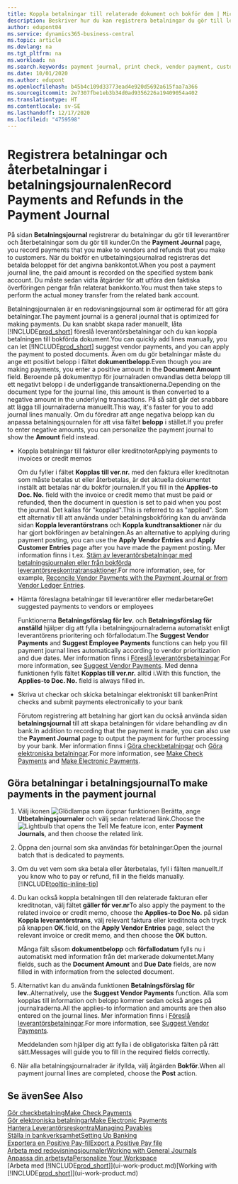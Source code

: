 ```yaml
---
title: Koppla betalningar till relaterade dokument och bokför dem | Microsoft Docs
description: Beskriver hur du kan registrera betalningar du gör till leverantörer och återbetalningar som du gör till kunder.
author: edupont04
ms.service: dynamics365-business-central
ms.topic: article
ms.devlang: na
ms.tgt_pltfrm: na
ms.workload: na
ms.search.keywords: payment journal, print check, vendor payment, customer refund, creditor, debt, balance due, AP
ms.date: 10/01/2020
ms.author: edupont
ms.openlocfilehash: b45b4c109d33773ead4e920d5692a615faa7a366
ms.sourcegitcommit: 2e7307fbe1eb3b34d0ad9356226a19409054a402
ms.translationtype: HT
ms.contentlocale: sv-SE
ms.lasthandoff: 12/17/2020
ms.locfileid: "4759598"
---
```

# <a name="record-payments-and-refunds-in-the-payment-journal"></a><span data-ttu-id="b3571-103">Registrera betalningar och återbetalningar i betalningsjournalen</span><span class="sxs-lookup"><span data-stu-id="b3571-103">Record Payments and Refunds in the Payment Journal</span></span>

<span data-ttu-id="b3571-104">På sidan **Betalningsjournal** registrerar du betalningar du gör till leverantörer och återbetalningar som du gör till kunder.</span><span class="sxs-lookup"><span data-stu-id="b3571-104">On the **Payment Journal** page, you record payments that you make to vendors and refunds that you make to customers.</span></span> <span data-ttu-id="b3571-105">När du bokför en utbetalningsjournalrad registreras det betalda beloppet för det angivna bankkontot.</span><span class="sxs-lookup"><span data-stu-id="b3571-105">When you post a payment journal line, the paid amount is recorded on the specified system bank account.</span></span> <span data-ttu-id="b3571-106">Du måste sedan vidta åtgärder för att utföra den faktiska överföringen pengar från relaterat bankkonto.</span><span class="sxs-lookup"><span data-stu-id="b3571-106">You must then take steps to perform the actual money transfer from the related bank account.</span></span>  

<span data-ttu-id="b3571-107">Betalningsjournalen är en redovisningsjournal som är optimerad för att göra betalningar.</span><span class="sxs-lookup"><span data-stu-id="b3571-107">The payment journal is a general journal that is optimized for making payments.</span></span> <span data-ttu-id="b3571-108">Du kan snabbt skapa rader manuellt, låta [!INCLUDE[prod_short](includes/prod_short.md)] föreslå leverantörsbetalningar och du kan koppla betalningen till bokförda dokument.</span><span class="sxs-lookup"><span data-stu-id="b3571-108">You can quickly add lines manually, you can let [!INCLUDE[prod_short](includes/prod_short.md)] suggest vendor payments, and you can apply the payment to posted documents.</span></span> <span data-ttu-id="b3571-109">Även om du gör betalningar måste du ange ett positivt belopp i fältet **dokumentbelopp**.</span><span class="sxs-lookup"><span data-stu-id="b3571-109">Even though you are making payments, you enter a positive amount in the **Document Amount** field.</span></span> <span data-ttu-id="b3571-110">Beroende på dokumenttyp för journalraden omvandlas detta belopp till ett negativt belopp i de underliggande transaktionerna.</span><span class="sxs-lookup"><span data-stu-id="b3571-110">Depending on the document type for the journal line, this amount is then converted to a negative amount in the underlying transactions.</span></span> <span data-ttu-id="b3571-111">På så sätt går det snabbare att lägga till journalraderna manuellt.</span><span class="sxs-lookup"><span data-stu-id="b3571-111">This way, it's faster for you to add journal lines manually.</span></span> <span data-ttu-id="b3571-112">Om du föredrar att ange negativa belopp kan du anpassa betalningsjournalen för att visa fältet **belopp** i stället.</span><span class="sxs-lookup"><span data-stu-id="b3571-112">If you prefer to enter negative amounts, you can personalize the payment journal to show the **Amount** field instead.</span></span>  

- <span data-ttu-id="b3571-113">Koppla betalningar till fakturor eller kreditnotor</span><span class="sxs-lookup"><span data-stu-id="b3571-113">Applying payments to invoices or credit memos</span></span>

    <span data-ttu-id="b3571-114">Om du fyller i fältet **Kopplas till ver.nr.** med den faktura eller kreditnotan som måste betalas ut eller återbetalas, är det aktuella dokumentet inställt att betalas när du bokför journalen.</span><span class="sxs-lookup"><span data-stu-id="b3571-114">If you fill in the **Applies-to Doc. No.** field with the invoice or credit memo that must be paid or refunded, then the document in question is set to paid when you post the journal.</span></span> <span data-ttu-id="b3571-115">Det kallas för "kopplad".</span><span class="sxs-lookup"><span data-stu-id="b3571-115">This is referred to as "applied".</span></span> <span data-ttu-id="b3571-116">Som ett alternativ till att använda under betalningsbokföring kan du använda sidan **Koppla leverantörstrans** och **Koppla kundtransaktioner** när du har gjort bokföringen av betalningen.</span><span class="sxs-lookup"><span data-stu-id="b3571-116">As an alternative to applying during payment posting, you can use the **Apply Vendor Entries** and **Apply Customer Entries** page after you have made the payment posting.</span></span> <span data-ttu-id="b3571-117">Mer information finns i t.ex. [Stäm av leverantörsbetalningar med betalningsjournalen eller från bokförda leverantörsreskontratransaktioner](payables-how-apply-purchase-transactions-manually.md).</span><span class="sxs-lookup"><span data-stu-id="b3571-117">For more information, see, for example, [Reconcile Vendor Payments with the Payment Journal or from Vendor Ledger Entries](payables-how-apply-purchase-transactions-manually.md).</span></span>  

- <span data-ttu-id="b3571-118">Hämta föreslagna betalningar till leverantörer eller medarbetare</span><span class="sxs-lookup"><span data-stu-id="b3571-118">Get suggested payments to vendors or employees</span></span>

    <span data-ttu-id="b3571-119">Funktionerna **Betalningsförslag för lev.** och **Betalningsförslag för anställd** hjälper dig att fylla i betalningsjournalraderna automatiskt enligt leverantörens prioritering och förfallodatum.</span><span class="sxs-lookup"><span data-stu-id="b3571-119">The **Suggest Vendor Payments** and **Suggest Employee Payments** functions can help you fill payment journal lines automatically according to vendor prioritization and due dates.</span></span> <span data-ttu-id="b3571-120">Mer information finns i [Föreslå leverantörsbetalningar](payables-how-suggest-vendor-payments.md).</span><span class="sxs-lookup"><span data-stu-id="b3571-120">For more information, see [Suggest Vendor Payments](payables-how-suggest-vendor-payments.md).</span></span> <span data-ttu-id="b3571-121">Med denna funktionen fylls fältet **Kopplas till ver.nr.** alltid i.</span><span class="sxs-lookup"><span data-stu-id="b3571-121">With this function, the **Applies-to Doc. No.** field is always filled in.</span></span>  

- <span data-ttu-id="b3571-122">Skriva ut checkar och skicka betalningar elektroniskt till banken</span><span class="sxs-lookup"><span data-stu-id="b3571-122">Print checks and submit payments electronically to your bank</span></span>

    <span data-ttu-id="b3571-123">Förutom registrering att betalning har gjort kan du också använda sidan **betalningsjournal** till att skapa betalningen för vidare behandling av din bank.</span><span class="sxs-lookup"><span data-stu-id="b3571-123">In addition to recording that the payment is made, you can also use the **Payment Journal** page to output the payment for further processing by your bank.</span></span> <span data-ttu-id="b3571-124">Mer information finns i [Göra checkbetalningar](payables-how-work-checks.md) och [Göra elektroniska betalningar](finance-make-payments-with-bank-data-conversion-service-or-sepa-credit-transfer.md#exporting-payments-to-a-bank-file).</span><span class="sxs-lookup"><span data-stu-id="b3571-124">For more information, see [Make Check Payments](payables-how-work-checks.md) and [Make Electronic Payments](finance-make-payments-with-bank-data-conversion-service-or-sepa-credit-transfer.md#exporting-payments-to-a-bank-file).</span></span>  

## <a name="to-make-payments-in-the-payment-journal"></a><span data-ttu-id="b3571-125">Göra betalningar i betalningsjournal</span><span class="sxs-lookup"><span data-stu-id="b3571-125">To make payments in the payment journal</span></span>

1. <span data-ttu-id="b3571-126">Välj ikonen ![Glödlampa som öppnar funktionen Berätta](media/ui-search/search_small.png "Berätta vad du vill göra"), ange **Utbetalningsjournaler** och välj sedan relaterad länk.</span><span class="sxs-lookup"><span data-stu-id="b3571-126">Choose the ![Lightbulb that opens the Tell Me feature](media/ui-search/search_small.png "Tell me what you want to do") icon, enter **Payment Journals**, and then choose the related link.</span></span>
2. <span data-ttu-id="b3571-127">Öppna den journal som ska användas för betalningar.</span><span class="sxs-lookup"><span data-stu-id="b3571-127">Open the journal batch that is dedicated to payments.</span></span>
3. <span data-ttu-id="b3571-128">Om du vet vem som ska betala eller återbetalas, fyll i fälten manuellt.</span><span class="sxs-lookup"><span data-stu-id="b3571-128">If you know who to pay or refund, fill in the fields manually.</span></span> [!INCLUDE[tooltip-inline-tip](includes/tooltip-inline-tip_md.md)]
4. <span data-ttu-id="b3571-129">Du kan också koppla betalningen till den relaterade fakturan eller kreditnotan, välj fältet **gäller för ver.nr**</span><span class="sxs-lookup"><span data-stu-id="b3571-129">To also apply the payment to the related invoice or credit memo, choose the **Applies-to Doc No.**</span></span> <span data-ttu-id="b3571-130">på sidan **Koppla leverantörstrans**, välj relevant faktura eller kreditnota och tryck på knappen **OK**.</span><span class="sxs-lookup"><span data-stu-id="b3571-130">field, on the **Apply Vendor Entries** page, select the relevant invoice or credit memo, and then choose the **OK** button.</span></span>

    <span data-ttu-id="b3571-131">Många fält såsom **dokumentbelopp** och **förfallodatum** fylls nu i automatiskt med information från det markerade dokumentet.</span><span class="sxs-lookup"><span data-stu-id="b3571-131">Many fields, such as the **Document Amount** and **Due Date** fields, are now filled in with information from the selected document.</span></span>
5. <span data-ttu-id="b3571-132">Alternativt kan du använda funktionen **Betalningsförslag för lev.**.</span><span class="sxs-lookup"><span data-stu-id="b3571-132">Alternatively, use the **Suggest Vendor Payments** function.</span></span> <span data-ttu-id="b3571-133">Alla som kopplas till information och belopp kommer sedan också anges på journalraderna.</span><span class="sxs-lookup"><span data-stu-id="b3571-133">All the applies-to information and amounts are then also entered on the journal lines.</span></span> <span data-ttu-id="b3571-134">Mer information finns i [Föreslå leverantörsbetalningar](payables-how-suggest-vendor-payments.md).</span><span class="sxs-lookup"><span data-stu-id="b3571-134">For more information, see [Suggest Vendor Payments](payables-how-suggest-vendor-payments.md).</span></span>

    <span data-ttu-id="b3571-135">Meddelanden som hjälper dig att fylla i de obligatoriska fälten på rätt sätt.</span><span class="sxs-lookup"><span data-stu-id="b3571-135">Messages will guide you to fill in the required fields correctly.</span></span>
6.  <span data-ttu-id="b3571-136">När alla betalningsjournalrader är ifyllda, välj åtgärden **Bokför**.</span><span class="sxs-lookup"><span data-stu-id="b3571-136">When all payment journal lines are completed, choose the **Post** action.</span></span>

## <a name="see-also"></a><span data-ttu-id="b3571-137">Se även</span><span class="sxs-lookup"><span data-stu-id="b3571-137">See Also</span></span>
[<span data-ttu-id="b3571-138">Gör checkbetalning</span><span class="sxs-lookup"><span data-stu-id="b3571-138">Make Check Payments</span></span>](payables-how-work-checks.md)  
[<span data-ttu-id="b3571-139">Gör elektroniska betalningar</span><span class="sxs-lookup"><span data-stu-id="b3571-139">Make Electronic Payments</span></span>](finance-make-payments-with-bank-data-conversion-service-or-sepa-credit-transfer.md#exporting-payments-to-a-bank-file)  
[<span data-ttu-id="b3571-140">Hantera Leverantörsreskontra</span><span class="sxs-lookup"><span data-stu-id="b3571-140">Managing Payables</span></span>](payables-manage-payables.md)  
[<span data-ttu-id="b3571-141">Ställa in bankverksamhet</span><span class="sxs-lookup"><span data-stu-id="b3571-141">Setting Up Banking</span></span>](bank-setup-banking.md)  
[<span data-ttu-id="b3571-142">Exportera en Positive Pay-fil</span><span class="sxs-lookup"><span data-stu-id="b3571-142">Export a Positive Pay file</span></span>](finance-how-positive-pay.md)  
[<span data-ttu-id="b3571-143">Arbeta med redovisningsjournaler</span><span class="sxs-lookup"><span data-stu-id="b3571-143">Working with General Journals</span></span>](ui-work-general-journals.md)  
[<span data-ttu-id="b3571-144">Anpassa din arbetsyta</span><span class="sxs-lookup"><span data-stu-id="b3571-144">Personalize Your Workspace</span></span>](ui-personalization-user.md)  
<span data-ttu-id="b3571-145">[Arbeta med [!INCLUDE[prod_short](includes/prod_short.md)]](ui-work-product.md)</span><span class="sxs-lookup"><span data-stu-id="b3571-145">[Working with [!INCLUDE[prod_short](includes/prod_short.md)]](ui-work-product.md)</span></span>  
